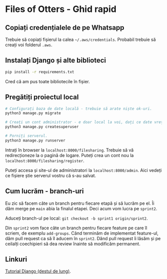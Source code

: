 # Files of Otters - Ghid rapid

## Copiați credențialele de pe Whatsapp

Trebuie să copiați fișierul la calea `~/.aws/credentials`.
Probabil trebuie să creați voi folderul `.aws`.

## Instalați Django și alte biblioteci

```bash
pip install -r requirements.txt
```

Cred că am pus toate bibliotecile în fișier.

## Pregătiți proiectul local

```bash
# Configurați baza de date locală - trebuie să arate niște ok-uri.
python3 manage.py migrate

# Creați un cont administrator - e doar local la voi, dați ce date vreți.
python3 manage.py createsuperuser

# Porniți serverul.
python3 manage.py runserver
```

Intrați în browser la `localhost:8000/filesharing`. Trebuie să vă redirecționeze
la o pagină de logare. Puteți crea un cont nou la
`localhost:8000/filesharing/register`.

Puteți accesa și site-ul de administratori la `localhost:8000/admin`.
Aici vedeți ce fișiere știe serverul vostru că s-au salvat.

## Cum lucrăm - branch-uri

Eu zic să facem câte un branch pentru fiecare etapă și să lucrăm pe el. Îi
dăm merge pe `main` abia la finalul etapei. Deci acum vom lucra pe `sprint2`.

Aduceți branch-ul pe local: `git checkout -b sprint1 origin/sprint2`.

Din `sprint2` vom face câte un branch pentru fiecare feature pe care îl scriem,
de exemplu `add-groups`. Când terminăm de implementat feature-ul, dăm pull
request ca să îl aducem în `sprint2`. Dând pull request îi lăsăm și pe ceilalți
coechipieri să dea review înainte să modificăm permanent.

## Linkuri

[Tutorial Django (destul de lung)](
https://docs.djangoproject.com/en/3.2/intro/tutorial01/).
